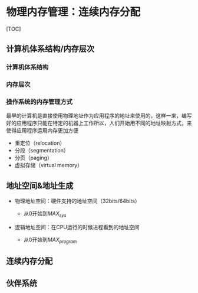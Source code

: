 # 物理内存管理：连续内存分配

[TOC]



## 计算机体系结构/内存层次

### 计算机体系结构

### 内存层次

### 操作系统的内存管理方式

最早的计算机是直接使用物理地址作为应用程序的地址来使用的，这样一来，编写好的应用程序只能在特定的机器上工作所以，人们开始用不同的地址映射方式，来使得应用程序运用内存更加方便

- 重定位（relocation）
- 分段（segmentation）
- 分页（paging）
- 虚拟存储（virtual memory）

## 地址空间&地址生成

- 物理地址空间：硬件支持的地址空间（32bits/64bits）

  - 从0开始到$MAX_{sys}$

- 逻辑地址空间：在CPU运行的时候进程看到的地址空间

  - 从0开始到$MAX_{program}$


## 连续内存分配

## 伙伴系统



